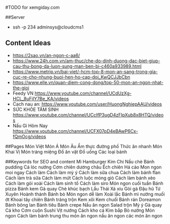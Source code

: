 #TODO for xemgiday.com

##Server
* ssh -p 234 adminsys@cloudcms1

## Content Ideas
* https://2sao.vn/an-ngon-c-aa6/
* https://www.24h.com.vn/am-thuc/che-do-dinh-duong-dac-biet-giup-cau-thu-bong-da-luon-sung-man-ben-bi-c460a933989.html
* https://www.metrip.vn/bai-viet/-hcm-top-8-mon-an-sang-trong-gia-cuc-re-cho-nhung-buoi-hen-ho-cap-doi_KwQCJJbCbn
* https://www.elle.vn/quan-diem-cong-dong/top-50-mon-an-ngon-nhat-the-gioi
* Feedy VN https://www.youtube.com/channel/UCdUzXg-HCL_8uFjIY7Be_KA/videos
* Cach nau an: https://www.youtube.com/user/HuongNghiepAAU/videos
* SỨC KHỎE TÂM SINH https://www.youtube.com/channel/UCcIfP3ugD4zFIpXub8x8HTQ/videos
* Nấu Gì Hôm Nay https://www.youtube.com/channel/UCFX07pD4eBAwP6Cx-fQmOcg/videos
 
##Pages
Món Việt 
Món Á 
Món Âu 
Ẩm thực đường phố 
Thức ăn nhanh 
Món Khai Vị 
Món tráng miệng 
Đồ ăn vặt 
Đồ uống 
Các loại bánh

##Keywords for SEO and content
Mì
Hamburger
Kim Chi
Nấu chè
Bánh pudding
Cá lóc nướng
Cơm chiên dương châu
Ếch chiên
Há cảo
Mon ngon moi ngay
Cách làm
Cách làm mỳ ý
Cách làm sữa chua
Cách làm bánh flan
Cách làm trà sữa
Cách làm mứt
Cách luộc móng giò
Cách làm bánh xèo
Cách làm gỏi xoài
Cách làm sinh tố
Cách làm siro
Món ngon cuối tuần
Bánh pizza
Bánh kem
Gà quay
Chè khúc bạch
Lẩu Thái
Xá xíu
Gỏi gà
Đậu hũ Tứ Xuyên
Hoành thánh
Bánh bò
Món ngon dễ làm
Xoài lắc
Bánh mì nướng muối ớt
Khoai tây chiên
Bánh tráng trộn
Kem xôi
Kem chuối
Bánh rán Doreamon
Bánh bông lan
Bánh tiêu
Bánh crepe
Nấu ăn ngon
Salad trộn
Mỳ ý
Gà quay
Cá kho
Cơm cuộn
Sushi
Vịt nướng
Cách kho cá
Kim bắp
Bò nướng
Món ngon
Cách làm bánh trung thu
món ăn ngon
nấu ăn ngon
các món ăn ngon
